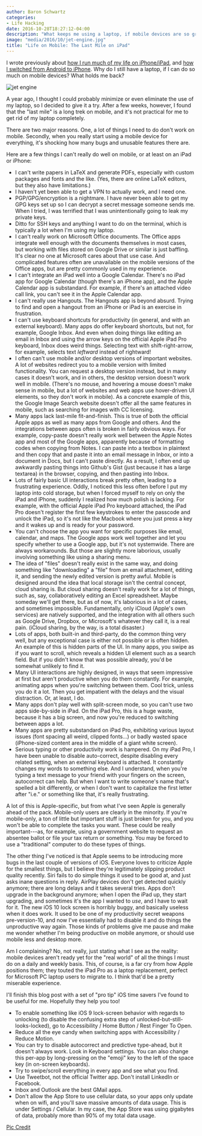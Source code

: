 ```yaml
---
author: Baron Schwartz
categories:
- Life Hacking
date: 2016-10-28T18:27:12-04:00
description: "What keeps me using a laptop, if mobile devices are so great?"
image: "media/2016/10/jet-engine.jpg"
title: "Life on Mobile: The Last Mile on iPad"
---
```


I wrote previously about [how I run much of my life on
iPhone/iPad](/blog/life-on-mobile-apps-services/), and [how I switched from
Android to iPhone](/blog/life-on-mobile-android-ios/). Why do I still have a
laptop, if I can do so much on mobile devices? What holds me back?

![jet engine](/media/2016/10/jet-engine.jpg)

<!--more-->

A year ago, I thought I could probably minimize or even eliminate the use of my
laptop, so I decided to give it a try. After a few weeks, however, I found that
the "last mile" is a long trek on mobile, and it's not practical for me to get
rid of my laptop completely.

There are two major reasons. One, a lot of things I need to do don't work on
mobile. Secondly, when you really start using a mobile device for everything,
it's shocking how many bugs and unusable features there are.

Here are a few things I can't really do well on mobile, or at least on an iPad
or iPhone:

* I can't write papers in LaTeX and generate PDFs, especially with custom packages and
  fonts and the like. (Yes, there are online LaTeX editors, but they also have
  limitations.)
* I haven't yet been able to get a VPN to actually work, and I need one.
* PGP/GPG/encryption is a nightmare. I have never been able to get my GPG keys
  set up so I can decrypt a secret message someone sends me. When I tried, I was
  terrified that I was unintentionally going to leak my private keys.
* Ditto for SSH keys and anything I want to do on the terminal, which is
  typically a lot when I'm using my laptop.
* I can't really work on Microsoft Office documents. The Office apps integrate well enough with
  the documents themselves in most cases, but working with files stored on Google Drive or
  similar is just baffling. It's clear no one at Microsoft cares about that use
  case. And complicated features often are unavailable on the mobile
  versions of the Office apps, but are pretty commonly used in my experience.
* I can't integrate an iPad well into a Google Calendar. There's no iPad app for Google
  Calendar (though there's an iPhone app), and the Apple Calendar app is
  substandard. For example, if there's an attached video call link, you can't
  see it in the Apple Calendar app.
* I can't really use Hangouts. The Hangouts app is beyond absurd. Trying to find and open a
  hangout from an iPhone or iPad is an exercise in frustration.
* I can't use keyboard shortcuts for productivity (in general, and with an external
  keyboard). Many apps do offer keyboard shortcuts, but not, for example, Google
  Inbox. And even when doing things like editing an email in Inbox and using the
  arrow keys on the official Apple iPad Pro keyboard, Inbox does weird things.
  Selecting text with shift-right-arrow, for example, selects text *leftward*
  instead of rightward!
* I often can't use mobile and/or desktop versions of important websites. A lot of websites
  redirect you to a mobile version with limited functionality. You can request a
  desktop version instead, but in many cases it doesn't work, and in others, the
  desktop version doesn't work well in mobile. (There's no mouse, and hovering
  a mouse doesn't make sense in mobile, but a lot of websites and web apps use
  hover-driven UI elements, so they don't work in mobile). As a concrete example
  of this, the Google Image Search website doesn't offer all the same features
  in mobile, such as searching for images with CC licensing.
* Many apps lack last-mile fit-and-finish. This is true of both the official
  Apple apps as well as many apps from Google and others. And the integrations
  between apps often is broken in fairly obvious ways. For example, copy-paste
  doesn't really work well between the Apple Notes app and most of the Google
  apps, apparently because of formatting codes when copying from Notes. I can
  paste into a textbox in plaintext and then copy that and paste it into an
  email message in Inbox, or into a document in Docs, but I can't paste
  directly. As a result, I often end up awkwardly pasting things into Github's
  Gist (just because it has a large textarea) in the browser, copying, and then
  pasting into Inbox.
* Lots of fairly basic UI interactions break pretty often, leading to a
  frustrating experience. Oddly, I noticed this less often before I put my
  laptop into cold storage, but when I forced myself to rely on only the iPad
  and iPhone, suddenly I realized how much polish is lacking. For example, with
  the official Apple iPad Pro keyboard attached, the iPad Pro doesn't register
  the first few keystrokes to enter the passcode and unlock the iPad, so it's
  not like the Macbook where you just press a key and it wakes up and is ready
  for your password.
* You can't choose the app you want for specific purposes like email, calendar,
  and maps. The Google apps work well together and let you specify whether to
  use a Google app, but it's not systemwide. There are always workarounds. But
  those are slightly more laborious, usually involving something like using a
  sharing menu.
* The idea of "files" doesn't really exist in the same way, and doing something
  like "downloading" a "file" from an email attachment, editing it, and sending
  the newly edited version is pretty awful. Mobile is designed around the idea
  that local storage isn't the central concept, cloud sharing is. But cloud
  sharing doesn't really work for a lot of things, such as, say, collaboratively
  editing an Excel spreadsheet. Maybe someday we'll get there, but as of now,
  it's laborious in a lot of cases, and sometimes impossible. Fundamentally,
  only iCloud (Apple's own services) are natively supported, and the integration
  with all others such as Google Drive, Dropbox, or Microsoft's whatever they
  call it, is a real pain. (iCloud sharing, by the way, is a total disaster.)
* Lots of apps, both built-in and third-party, do the common thing very well,
  but any exceptional case is either not possible or is often hidden. An example
  of this is hidden parts of the UI. In many apps, you swipe as if you want to
  scroll, which reveals a hidden UI element such as a search field. But if you
  didn't know that was possible already, you'd be somewhat unlikely to find it.
* Many UI interactions are highly designed, in ways that seem impressive at
  first but aren't productive when you do them constantly. For example,
  animating apps when you're switching between them. Cool trick, unless you do
  it a lot. Then you get impatient with the delays and the visual distraction.
  Or, at least, I do.
* Many apps don't play well with split-screen mode, so you can't use two apps
  side-by-side in iPad. On the iPad Pro, this is a huge waste, because it has a
  big screen, and now you're reduced to switching between apps a lot.
* Many apps are pretty substandard on iPad Pro, exhibiting various layout issues
  (font spacing all weird, clipped fonts...) or badly wasted space (iPhone-sized
  content area in the middle of a giant white screen).
* Serious typing or other productivity work is hampered. On my iPad Pro, I have
  been unable to disable auto-correct, despite disabling every related setting,
  when an external keyboard is attached. It constantly changes my words to
  something else. And I understand, when you're typing a text message to your
  friend with your fingers on the screen, autocorrect can help. But when I want
  to write someone's name that's spelled a bit differently, or when I don't want
  to capitalize the first letter after "i.e." or something like that, it's
  really frustrating.

A lot of this is Apple-specific, but from what I've seen Apple is generally
ahead of the pack. Mobile-only users are clearly in the minority. If you're
mobile-only, a ton of little but important stuff is just broken for you, and you
won't be able to complete the tasks you want. These could be really
important---as, for example, using a government website to request an absentee
ballot or file your tax return or something. You may be forced to use a
"traditional" computer to do these types of things.

The other thing I've noticed is that Apple seems to be introducing more bugs in
the last couple of versions of iOS. Everyone loves to criticize Apple for the
smallest things, but I believe they're legitimately slipping product quality
recently. Siri fails to do simple things it used to be good at, and just asks
inane questions in reply. AirPlay devices don't get detected quickly anymore;
there are long delays and it takes several tries.  Apps don't upgrade in the
background anymore; when I open the iPad up, they start upgrading, and sometimes
it's the app I wanted to *use*, and I have to wait for it. The new iOS 10 lock
screen is horribly buggy, and basically useless when it does work. It used to be
one of my productivity secret weapons pre-version-10, and now I've essentially
had to disable it and do things the unproductive way again. Those kinds of
problems give me pause and make me wonder whether I'm being productive on mobile
anymore, or should use mobile less and desktop more.

Am I complaining? No, not really, just stating what I see as the reality: mobile
devices aren't ready yet for the "real world" of all the things I must do on a
daily and weekly basis. This, of course, is a far cry from how Apple positions
them; they touted the iPad Pro as a laptop replacement, perfect for Microsoft PC
laptop users to migrate to. I think that'd be a pretty miserable experience.

I'll finish this blog post with a set of "pro tip" iOS time savers I've found to
be useful for me. Hopefully they help you too!

* To enable something like iOS 9 lock-screen behavior with regards to unlocking
  (to disable the confusing extra step of unlocked-but-still-looks-locked), go
  to Accessibility / Home Button / Rest Finger To Open.
* Reduce all the eye candy when switching apps with Accessibility / Reduce
  Motion.
* You can try to disable autocorrect and predictive type-ahead, but it doesn't always work.
  Look in Keyboard settings. You can also change this per-app by long-pressing
  on the "emoji" key to the left of the space key (in on-screen keyboards).
* Try to swipe/scroll everything in every app and see what you find.
* Use Tweetbot, not the official Twitter app. Don't install LinkedIn or Facebook.
* Inbox and Outlook are the best GMail apps.
* Don't allow the App Store to use cellular data, so your apps only update when on
  wifi, and you'll save massive amounts of data usage. This is under Settings /
  Cellular. In my case, the App Store was using gigabytes of data, probably more
  than 90% of my total data usage.



[Pic Credit](https://en.wikipedia.org/wiki/Jet_engine#/media/File:F100_F-15_engine.JPG)
